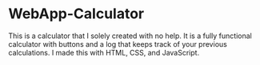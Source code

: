 # WebApp-Calculator
This is a calculator that I solely created with no help. It is a fully functional calculator with buttons and a log that keeps track of your previous calculations. I made this with HTML, CSS, and JavaScript.

